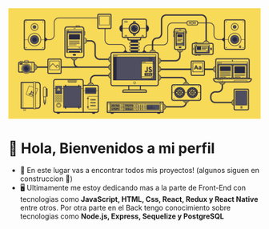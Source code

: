 <img src= './img/bfc67a7da17b8a3f224b0ba748c71364.gif'/>

# 👋 Hola, Bienvenidos a mi perfil 
- 👀 En este lugar vas a encontrar todos mis proyectos! (algunos siguen en construccion 🤫)
- 🖥 Ultimamente me estoy dedicando mas a la parte de Front-End con tecnologias como **JavaScript, HTML, Css, React, Redux y React Native** entre otros. Por otra parte en el Back tengo conocimiento sobre tecnologias como **Node.js, Express, Sequelize y PostgreSQL**
<!---
rebequileandro1398/rebequileandro1398 is a ✨ special ✨ repository because its `README.md` (this file) appears on your GitHub profile.
You can click the Preview link to take a look at your changes.
--->
